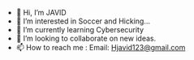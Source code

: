 - 👋 Hi, I’m JAVID
- 👀 I’m interested in Soccer and Hicking...
- 🌱 I’m currently learning Cybersecurity
- 💞️ I’m looking to collaborate on new ideas.
- 📫 How to reach me : Email: Hjavid123@gmail.com

<!---
Hjavid123/Hjavid123 is a ✨ special ✨ repository because its `README.md` (this file) appears on your GitHub profile.
You can click the Preview link to take a look at your changes.
--->
